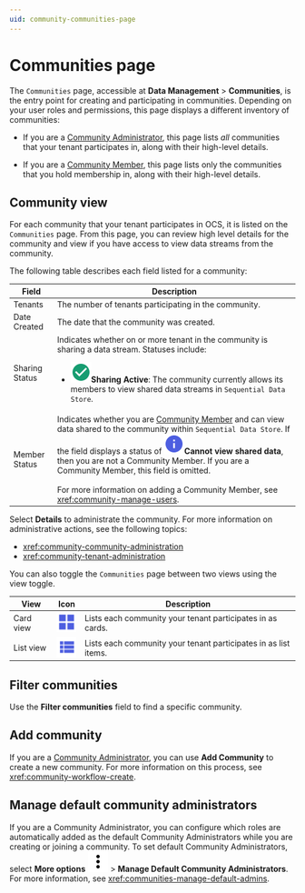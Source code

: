 ```yaml
---
uid: community-communities-page
---
```


# Communities page

The `Communities` page, accessible at **Data Management** > **Communities**, is the entry point for creating and participating in communities. Depending on your user roles and permissions, this page displays a different inventory of communities:

- If you are a [Community Administrator](xref:community-community-roles#community-administrators), this page lists *all* communities that your tenant participates in, along with their high-level details. 

- If you are a [Community Member](xref:community-community-roles#community-member), this page lists only the communities that you hold membership in, along with their high-level details.  

## Community view

For each community that your tenant participates in OCS, it is listed on the `Communities` page. From this page, you can review high level details for the community and view if you have access to view data streams from the community.

The following table describes each field listed for a community:

| Field | Description |
|--|--|
| Tenants | The number of tenants participating in the community. |
| Date Created | The date that the community was created. |
| Sharing Status | Indicates whether on or more tenant in the community is sharing a data stream. Statuses include: <ul><li><img src="../_icons/custom/check-circle.svg"/><strong>Sharing Active</strong>: The community currently allows its members to view shared data streams in <code>Sequential Data Store</code>.</li><!--<li> TODO: Add another status for pausing?</li>--></ul> |
| Member Status | Indicates whether you are [Community Member](xref:community-community-roles#community-member) and can view data shared to the community within `Sequential Data Store`. If the field displays a status of ![information](../_icons/branded/information.svg)**Cannot view shared data**, then you are not a Community Member. If you are a Community Member, this field is omitted.<br><br>For more information on adding a Community Member, see <xref:community-manage-users>. |

Select **Details** to administrate the community. For more information on administrative actions, see the following topics:

- <xref:community-community-administration>
- <xref:community-tenant-administration>

You can also toggle the `Communities` page between two views using the view toggle.

| View | Icon | Description |
|--|--|--|
| Card view | ![card view](../_icons/branded/view-grid.svg) | Lists each community your tenant participates in as cards. |
| List view | ![list view](../_icons/branded/view-list.svg) | Lists each community your tenant participates in as list items. |

## Filter communities

Use the **Filter communities** field to find a specific community.

## Add community

If you are a [Community Administrator](xref:community-community-roles#community-administrators), you can use **Add Community** to create a new community. For more information on this process, see <xref:community-workflow-create>.

## Manage default community administrators

If you are a Community Administrator, you can configure which roles are automatically added as the default Community Administrators while you are creating or joining a community. To set default Community Administrators, select **More options** ![More options](../_icons/default/dots-vertical.svg) > **Manage Default Community Administrators**. For more information, see <xref:communities-manage-default-admins>.
